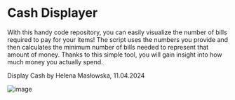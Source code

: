 # Cash Displayer

With this handy code repository, you can easily visualize the number of bills required to pay for your items! The script uses the numbers you provide and then calculates the minimum number of bills needed to represent that amount of money. Thanks to this simple tool, you will gain insight into how much money you actually spend.

Display Cash by Helena Masłowska, 11.04.2024

![image](https://github.com/HelenaMaslowska/Cash-Displayer/assets/44245185/a054e734-a0c6-48cc-8bb4-cf17883e7b79)
